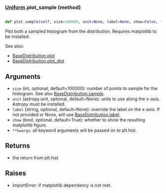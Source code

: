 ### [Uniform](Uniform.md).plot_sample (method)


```py

def plot_sample(self, size=100000, unit=None, label=None, show=False, **kwargs)

```



Plot both a sampled histogram from the distribution.  Requires
matplotlib to be installed.

See also:

* [BaseDistribution.plot](BaseDistribution.plot.md)
* [BaseDistribution.plot_dist](BaseDistribution.plot_dist.md)

Arguments
-----------
* `size` (int, optional, default=100000): number of points to sample for
    the histogram.  See also [BaseDistribution.sample](BaseDistribution.sample.md).
* `unit` (astropy.unit, optional, default=None): units to use along
    the x-axis.  Astropy must be installed.
* `label` (string, optional, default=None): override the label on the
    x-axis.  If not provided or None, will use [BaseDistribution.label](BaseDistribution.label.md).
* `show` (bool, optional, default=True): whether to show the resulting
    matplotlib figure.
* `**kwargs`: all keyword arguments will be passed on to plt.hist.

Returns
--------
* the return from plt.hist

Raises
--------
* ImportError: if matplotlib dependency is not met.

